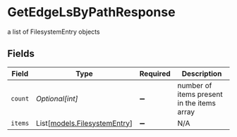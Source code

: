 # GetEdgeLsByPathResponse

a list of FilesystemEntry objects


## Fields

| Field                                                        | Type                                                         | Required                                                     | Description                                                  |
| ------------------------------------------------------------ | ------------------------------------------------------------ | ------------------------------------------------------------ | ------------------------------------------------------------ |
| `count`                                                      | *Optional[int]*                                              | :heavy_minus_sign:                                           | number of items present in the items array                   |
| `items`                                                      | List[[models.FilesystemEntry](../models/filesystementry.md)] | :heavy_minus_sign:                                           | N/A                                                          |